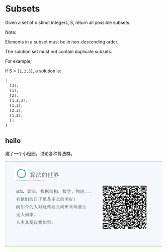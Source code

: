 # Subsets 

Given a set of distinct integers, S, return all possible subsets.  

Note:  

Elements in a subset must be in non-descending order.  

The solution set must not contain duplicate subsets.  

For example,  

If S = `[1,2,3]`, a solution is:  


```
[
  [3],
  [1],
  [2],
  [1,2,3],
  [1,3],
  [2,3],
  [1,2],
  []
]
```

## hello

建了一个小密圈，讨论各种算法群。  

![小密圈](/images/suanfa_xiaomiquan.jpg)

